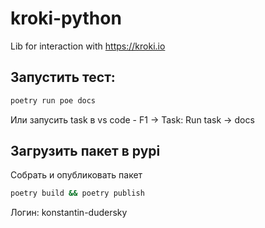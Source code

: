 # kroki-python
Lib for interaction with https://kroki.io

## Запустить тест:
```sh
poetry run poe docs
```

Или запусить task в vs code - F1 -> Task: Run task -> docs

## Загрузить пакет в pypi

Собрать и опубликовать пакет
```sh
poetry build && poetry publish
```

Логин: konstantin-dudersky